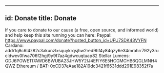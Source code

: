
---
id: Donate
title: Donate
---

If you care to donate to our cause (a free, open source, and informed world) and help keep this site running you can here:
Paypal: https://www.paypal.com/donate?hosted_button_id=UFU7SDK43VYFN
Cardano: addr1q8c6l4z82c3akunzlxsquykrqsjhw2red9hf4y84qzy6e34mrahrr792y3rucldwev0fwa706f2hgt9y9f7az4gdwcuqtuap82
Stellar Lumens: GDJ6POWETI7AWD6BWUBA23JHW5Y2IJ4EFIY6E5HCGMCHB6QGLMNH4QWZ
Ethereum / BAT: 0xCD37eAae182A19dc3421f6531ddd291E98352f7a 
